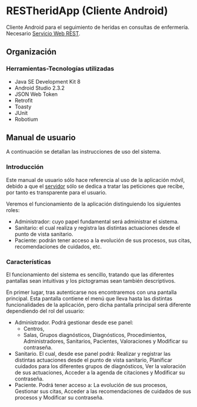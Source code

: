 # RESTheridApp (Cliente Android)
Cliente Android para el seguimiento de heridas en consultas de enfermería. Necesario [Servicio Web REST](https://github.com/toninoes/tfg-heridas-rest-servicio-web-spring "Servicio Web REST").

## Organización

### Herramientas-Tecnologías utilizadas

- Java SE Development Kit 8
- Android Studio 2.3.2
- JSON Web Token
- Retrofit
- Toasty
- JUnit
- Robotium

## Manual de usuario
A continuación se detallan las instrucciones de uso del sistema.

### Introducción
Este manual de usuario sólo hace referencia al uso de la aplicación móvil, debido a que el [servidor](https://github.com/toninoes/tfg-heridas-rest-servicio-web-spring "servidor") sólo se dedica a tratar las peticiones que recibe, por tanto es transparente para el usuario.

Veremos el funcionamiento de la aplicación distinguiendo los siguientes roles:
- Administrador: cuyo papel fundamental será administrar el sistema.
- Sanitario: el cual realiza y registra las distintas actuaciones desde el punto de vista sanitario.
- Paciente: podrán tener acceso a la evolución de sus procesos, sus citas, recomendaciones de cuidados, etc.

### Características
El funcionamiento del sistema es sencillo, tratando que las diferentes pantallas sean intuitivas y los pictogramas sean también descriptivos.

En primer lugar, tras autenticarse nos encontraremos con una pantalla principal. Esta pantalla contiene el menú que lleva hasta las distintas funcionalidades de la aplicación, pero dicha pantalla principal será diferente dependiendo del rol del usuario:
- Administrador. Podrá gestionar desde ese panel: 
  - Centros, 
  - Salas, Grupos diagnósticos, Diagnósticos, Procedimientos, Administradores, Sanitarios, Pacientes, Valoraciones y Modificar su contraseña.
- Sanitario. El cual, desde ese panel podrá: Realizar y registrar las distintas actuaciones desde el punto de vista sanitario, Planificar cuidados para los diferentes grupos de diagnósticos, Ver la valoración de sus actuaciones, Acceder a la agenda de citaciones y Modificar su contraseña.
- Paciente. Podrá tener acceso a: La evolución de sus procesos, Gestionar sus citas, Acceder a las recomendaciones de cuidados de sus procesos y Modificar su contraseña.
